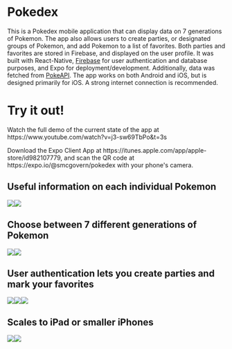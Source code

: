 # Pokedex
This is a Pokedex mobile application that can display data on 7 generations of Pokemon. The app also allows users to create parties, or designated groups of Pokemon, and add Pokemon to a list of favorites. Both parties and favorites are stored in Firebase, and displayed on the user profile. It was built with React-Native, <a href="https://firebase.google.com/">Firebase</a> for user authentication and database purposes, and Expo for deployment/development. Additionally, data was fetched from <a href="https://pokeapi.co/">PokeAPI<a>. The app works on both Android and iOS, but is designed primarily for iOS. A strong internet connection is recommended.


# Try it out!
<p>Watch the full demo of the current state of the app at https://www.youtube.com/watch?v=j3-sw69TbPo&t=3s </p>

<p>Download the Expo Client App at https://itunes.apple.com/app/apple-store/id982107779, and scan the QR code at https://expo.io/@smcgovern/pokedex with your phone's camera.</p>

## Useful information on each individual Pokemon
<div style="display: flex;">
  <img src="https://i.imgflip.com/4deg40.gif"/>
  <img src="https://i.imgflip.com/4delac.gif"/>
</div>

## Choose between 7 different generations of Pokemon
<div style="display: flex;">
  <img src="https://i.imgflip.com/4deemz.gif"/>
  <img src="https://i.imgflip.com/4def2r.gif"/>
</div>

## User authentication lets you create parties and mark your favorites
<div style="display: flex;">
  <img src="https://i.imgflip.com/4desw6.gif"/>
  <img src="https://i.imgflip.com/4dengr.gif"/>
  <img src="https://i.imgflip.com/4deqbq.gif"/>
</div>

## Scales to iPad or smaller iPhones
<div style="display: flex;">
  <img src="https://i.imgflip.com/4dw7cx.gif"/>
  <img src="https://i.imgflip.com/4dw7qp.gif"/>
</div>

